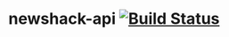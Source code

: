 newshack-api [![Build Status](https://travis-ci.org/jrcryer/newshack-api.svg?branch=master)](https://travis-ci.org/jrcryer/newshack-api)
============
